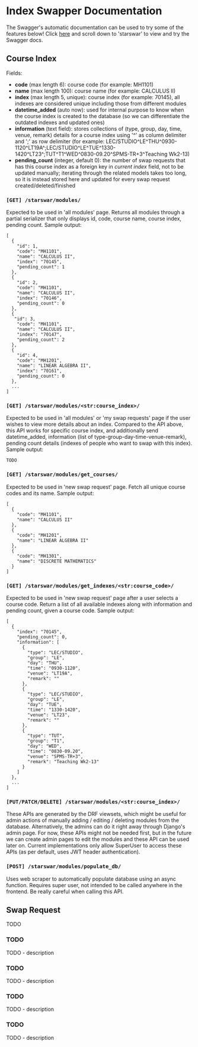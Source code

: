 # Index Swapper Documentation

The Swagger's automatic documentation can be used to try some of the features below! Click [here](http://localhost:8888/swagger/) and scroll down to 'starswar' to view and try the Swagger docs.

## Course Index

Fields:

- **code** (max length 6): course code (for example: MH1101)
- **name** (max length 100): course name (for example: CALCULUS II)
- **index** (max length 5, unique): course index (for example: 70145), all indexes are considered unique including those from different modules
- **datetime_added** (auto now): used for internal purpose to know when the course index is created to the database (so we can differentiate the outdated indexes and updated ones)
- **information** (text field): stores collections of (type, group, day, time, venue, remark) details for a course index using '^' as column delimiter and ';' as row delimiter (for example: LEC/STUDIO^LE^THU^0930-1120^LT19A^;LEC/STUDIO^LE^TUE^1330-1420^LT23^;TUT^T1^WED^0830-09.20^SPMS-TR+3^Teaching Wk2-13)
- **pending_count** (integer, default 0): the number of swap requests that has this course index as a foreign key in *current index* field, not to be updated manually; iterating through the related models takes too long, so it is instead stored here and updated for every swap request created/deleted/finished

### `[GET] /starswar/modules/`

Expected to be used in 'all modules' page. Returns all modules through a partial serializer that only displays id, code, course name, course index, pending count. Sample output:

    [
      {
        "id": 1,
        "code": "MH1101",
        "name": "CALCULUS II",
        "index": "70145",
        "pending_count": 1
      },
      {
        "id": 2,
        "code": "MH1101",
        "name": "CALCULUS II",
        "index": "70146",
        "pending_count": 0
      },
      {
       "id": 3,
        "code": "MH1101",
        "name": "CALCULUS II",
        "index": "70147",
        "pending_count": 2
      },
      {
        "id": 4,
        "code": "MH1201",
        "name": "LINEAR ALGEBRA II",
        "index": "70161",
        "pending_count": 0
      },
      ...
    ]

### `[GET] /starswar/modules/<str:course_index>/`

Expected to be used in 'all modules' or 'my swap requests' page if the user wishes to view more details about an index. Compared to the API above, this API works for specific course index, and additionally send datetime_added, information (list of type-group-day-time-venue-remark), pending count details (indexes of people who want to swap with this index). Sample output:

    TODO

### `[GET] /starswar/modules/get_courses/`

Expected to be used in 'new swap request' page. Fetch all unique course codes and its name. Sample output:

    [
      {
        "code": "MH1101",
        "name": "CALCULUS II"
      },
      {
        "code": "MH1201",
        "name": "LINEAR ALGEBRA II"
      },
      {
        "code": "MH1301",
        "name": "DISCRETE MATHEMATICS"
      }
    ]

### `[GET] /starswar/modules/get_indexes/<str:course_code>/`

Expected to be used in 'new swap request' page after a user selects a course code. Return a list of all available indexes along with information and pending count, given a course code. Sample output:

    [
      {
        "index": "70145",
        "pending_count": 0,
        "information": [
          {
            "type": "LEC/STUDIO",
            "group": "LE",
            "day": "THU",
            "time": "0930-1120",
            "venue": "LT19A",
            "remark": ""
          },
          {
            "type": "LEC/STUDIO",
            "group": "LE",
            "day": "TUE",
            "time": "1330-1420",
            "venue": "LT23",
            "remark": ""
          },
          {
            "type": "TUT",
            "group": "T1",
            "day": "WED",
            "time": "0830-09.20",
            "venue": "SPMS-TR+3",
            "remark": "Teaching Wk2-13"
          }
        ]
      },
      ...
    ]

### `[PUT/PATCH/DELETE] /starswar/modules/<str:course_index>/`

These APIs are generated by the DRF viewsets, which might be useful for admin actions of manually adding / editing / deleting modules from the database. Alternatively, the admins can do it right away through Django's admin page. For now, these APIs might not be needed first, but in the future we can create admin pages to edit the modules and these API can be used later on. Current implementations only allow SuperUser to access these APIs (as per default, uses JWT header authentication).

### `[POST] /starswar/modules/populate_db/`

Uses web scraper to automatically populate database using an async function. Requires super user, not intended to be called anywhere in the frontend. Be really careful when calling this API.

## Swap Request

TODO

### TODO

TODO - description

### TODO

TODO - description

### TODO

TODO - description

### TODO

TODO - description